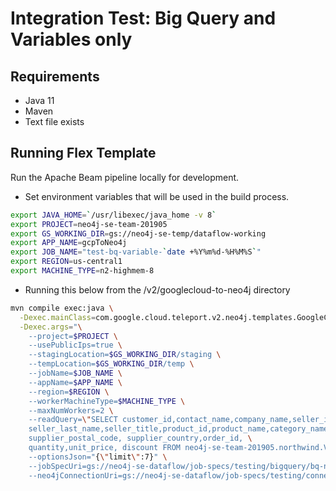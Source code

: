 #  Integration Test: Big Query and Variables only

## Requirements
* Java 11
* Maven
* Text file exists

## Running Flex Template

Run the Apache Beam pipeline locally for development.

* Set environment variables that will be used in the build process.
 ```sh
 export JAVA_HOME=`/usr/libexec/java_home -v 8`
 export PROJECT=neo4j-se-team-201905
 export GS_WORKING_DIR=gs://neo4j-se-temp/dataflow-working
 export APP_NAME=gcpToNeo4j
 export JOB_NAME="test-bq-variable-`date +%Y%m%d-%H%M%S`"
 export REGION=us-central1
 export MACHINE_TYPE=n2-highmem-8
 ```
* Running this below from the /v2/googlecloud-to-neo4j directory
 ```sh
 mvn compile exec:java \
   -Dexec.mainClass=com.google.cloud.teleport.v2.neo4j.templates.GoogleCloudToNeo4j \
   -Dexec.args="\
     --project=$PROJECT \
     --usePublicIps=true \
     --stagingLocation=$GS_WORKING_DIR/staging \
     --tempLocation=$GS_WORKING_DIR/temp \
     --jobName=$JOB_NAME \
     --appName=$APP_NAME \
     --region=$REGION \
     --workerMachineType=$MACHINE_TYPE \
     --maxNumWorkers=2 \
     --readQuery=\"SELECT customer_id,contact_name,company_name,seller_id,seller_first_name, \
     seller_last_name,seller_title,product_id,product_name,category_name,supplier_name, \
     supplier_postal_code, supplier_country,order_id, \
     quantity,unit_price, discount FROM neo4j-se-team-201905.northwind.V_CUSTOMER_ORDERS LIMIT \$limit\" \
     --optionsJson="{\"limit\":7}" \
     --jobSpecUri=gs://neo4j-se-dataflow/job-specs/testing/bigquery/bq-northwind-jobspec.json \
     --neo4jConnectionUri=gs://neo4j-se-dataflow/job-specs/testing/connection/auradb-free-connection.json"
 ```
